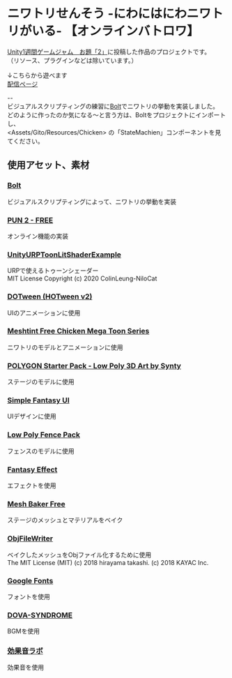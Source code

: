 # ニワトリせんそう -にわにはにわニワトリがいる- 【オンラインバトロワ】

[Unity1週間ゲームジャム　お題「2」](https://unityroom.com/unity1weeks/52)に投稿した作品のプロジェクトです。  
（リソース、プラグインなどは除いています。）  
  
↓こちらから遊べます  
[配信ページ](https://unityroom.com/games/niwaniwaniwa)
  
  
--  
ビジュアルスクリプティングの練習に[Bolt](https://assetstore.unity.com/packages/tools/visual-scripting/bolt-163802)でニワトリの挙動を実装しました。  
どのように作ったのか気になる〜と言う方は、Boltをプロジェクトにインポートし、  
<Assets/Gito/Resources/Chicken> の「StateMachien」コンポーネントを見てください。

## 使用アセット、素材
### [Bolt](https://assetstore.unity.com/packages/tools/visual-scripting/bolt-163802)
ビジュアルスクリプティングによって、ニワトリの挙動を実装
### [PUN 2 - FREE](https://assetstore.unity.com/packages/tools/network/pun-2-free-119922)
オンライン機能の実装
### [UnityURPToonLitShaderExample](https://github.com/ColinLeung-NiloCat/UnityURPToonLitShaderExample)
URPで使えるトゥーンシェーダー  
MIT License Copyright (c) 2020 ColinLeung-NiloCat
### [DOTween (HOTween v2)](https://assetstore.unity.com/packages/tools/animation/dotween-hotween-v2-27676)
UIのアニメーションに使用
### [Meshtint Free Chicken Mega Toon Series](https://assetstore.unity.com/packages/3d/characters/animals/meshtint-free-chicken-mega-toon-series-151842)
ニワトリのモデルとアニメーションに使用
### [POLYGON Starter Pack - Low Poly 3D Art by Synty](https://assetstore.unity.com/packages/3d/props/polygon-starter-pack-low-poly-3d-art-by-synty-156819)
ステージのモデルに使用
### [Simple Fantasy UI](https://assetstore.unity.com/packages/2d/gui/icons/simple-fantasy-ui-140925)
UIデザインに使用
### [Low Poly Fence Pack](https://assetstore.unity.com/packages/3d/props/exterior/low-poly-fence-pack-61661)
フェンスのモデルに使用
### [Fantasy Effect](https://assetstore.unity.com/packages/vfx/particles/fantasy-effect-50310)
エフェクトを使用
### [Mesh Baker Free](https://assetstore.unity.com/packages/tools/modeling/mesh-baker-free-31895)
ステージのメッシュとマテリアルをベイク
### [ObjFileWriter](https://github.com/hiryma/UnitySamples/blob/master/ProceduralMesh/Assets/Kayac/Graphics/ObjFileWriter.cs)
ベイクしたメッシュをObjファイル化するために使用  
The MIT License (MIT) (c) 2018 hirayama takashi. (c) 2018 KAYAC Inc.
### [Google Fonts](https://fonts.google.com/)
フォントを使用
### [DOVA-SYNDROME](https://dova-s.jp/)
BGMを使用
### [効果音ラボ](https://soundeffect-lab.info/)
効果音を使用
